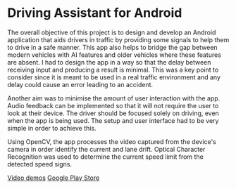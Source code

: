 # Driving Assistant for Android
The overall objective of this project is to design and develop an Android application that aids drivers in traffic by providing some signals to help them to drive in a safe manner. This app also helps to bridge the gap between modern vehicles with AI features and older vehicles where these features are absent. I had to design the app in a way so that the delay between receiving input and producing a result is minimal. This was a key point to consider since it is meant to be used in a real traffic environment and any delay could cause an error leading to an accident.

Another aim was to minimise the amount of user interaction with the app. Audio feedback can be implemented so that it will not require the user to look at their device. The driver should be focused solely on driving, even when the app is being used. The setup and user interface had to be very simple in order to achieve this.

Using OpenCV, the app processes the video captured from the device's camera in order identify the current and lane drift. Optical Character Recognition was used to determine the current speed limit from the detected speed signs.

[Video demos](https://www.youtube.com/playlist?list=PLhElOp3DFpOejprstGSl3eXzA8RrNvVGp)
[Google Play Store](https://play.google.com/store/apps/details?id=ycc.androiddrivingassistant)

